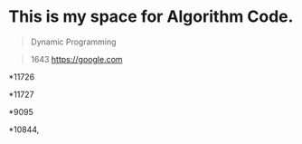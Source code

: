 # This is my space for Algorithm Code.


>Dynamic Programming 

>1643 <https://google.com>

*11726

*11727

*9095

*10844,


